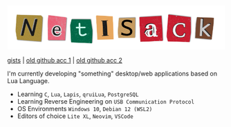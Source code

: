 ![NETiSACK Logo](logo.png)

[gists](https://gist.github.com/NETiSACK) | [old github acc 1](https://github.com/fault2004) | [old github acc 2](https://github.com/landonMF4)

I'm currently developing "something" desktop/web applications based on Lua Language.

- Learning `C`, `Lua`, `Lapis`, `qruiLua`, `PostgreSQL`
- Learning Reverse Engineering on `USB Communication Protocol`
- OS Environments `Windows 10`, `Debian 12 (WSL2)`
- Editors of choice `Lite XL`, `Neovim`, `VSCode`
